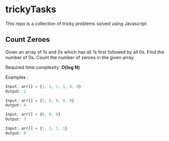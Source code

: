 # trickyTasks
This repo is a collection of tricky problems solved using Javascript

## Count Zeroes
Given an array of 1s and 0s which has all 1s first followed by all 0s. 
Find the number of 0s. Count the number of zeroes in the given array.

Required time complexity: **O(log N)**

Examples :

```js
Input: arr[] = {1, 1, 1, 1, 0, 0}
Output: 2

Input: arr[] = {1, 0, 0, 0, 0}
Output: 4

Input: arr[] = {0, 0, 0}
Output: 3

Input: arr[] = {1, 1, 1, 1}
Output: 0
```
